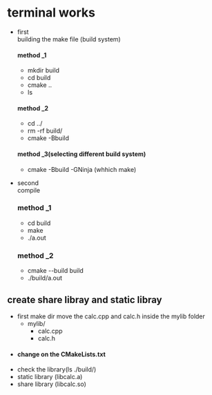 # terminal works
- first <br>
    building  the make file (build system)

    ####   method _1
    - mkdir build
    - cd build
    - cmake ..
    - ls
    ####   method _2
    - cd ../
    - rm -rf build/
    - cmake -Bbuild
    ####   method _3(selecting different build system)
    - cmake -Bbuild -GNinja
    (whhich make)
- second <br>
    compile 
    ###   method _1
    - cd build
    - make
    - ./a.out
    ###   method _2
    - cmake --build build
    - ./build/a.out
## create share libray and static libray
- first make dir move the calc.cpp and calc.h inside the mylib folder
    - mylib/
        - calc.cpp
        - calc.h
 - #### change on the  CMakeLists.txt
  -  check the library(ls ./build/)
  - static library (libcalc.a)
  - share library (libcalc.so)